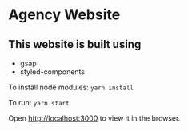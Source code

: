 # Agency Website

## This website is built using
- gsap
- styled-components

To install node modules: `yarn install`

To run: `yarn start`

Open [http://localhost:3000](http://localhost:3000) to view it in the browser.
